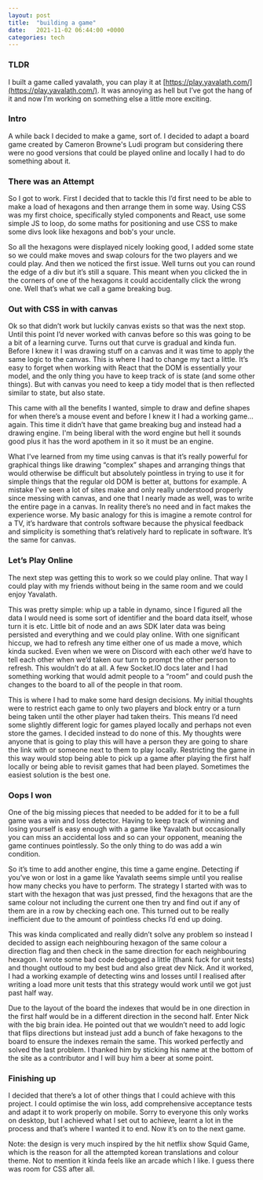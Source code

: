 ```yaml
---
layout: post
title:  "building a game"
date:   2021-11-02 06:44:00 +0000
categories: tech
---
```


### TLDR

I built a game called yavalath, you can play it at [https://play.yavalath.com/](https://play.yavalath.com/). It was annoying as hell but I’ve got the hang of it and now I’m working on something else a little more exciting.

### Intro

A while back I decided to make a game, sort of. I decided to adapt a board game created by Cameron Browne's Ludi program but considering there were no good versions that could be played online and locally I had to do something about it.

### There was an Attempt

So I got to work. First I decided that to tackle this I’d first need to be able to make a load of hexagons and then arrange them in some way. Using CSS was my first choice, specifically styled components and React, use some simple JS to loop, do some maths for positioning and use CSS to make some divs look like hexagons and bob's your uncle. 

So all the hexagons were displayed nicely looking good, I added some state so we could make moves and swap colours for the two players and we could play. And then we noticed the first issue. Well turns out you can round the edge of a div but it’s  still a square. This meant when you clicked the in the corners of one of the hexagons it could accidentally click the wrong one. Well that’s what we call a game breaking bug.

### Out with CSS in with canvas

Ok so that didn’t work but luckily canvas exists so that was the next stop. Until this point I’d never worked with canvas before so this was going to be a bit of a learning curve. Turns out that curve is gradual and kinda fun. Before I knew it I was drawing stuff on a canvas and it was time to apply the same logic to the canvas. This is where I had to change my tact a little. It’s easy to forget when working with React that the DOM is essentially your model, and the only thing you have to keep track of is state (and some other things). But with canvas you need to keep a tidy model that is then reflected similar to state, but also state.

This came with all the benefits I wanted, simple to draw and define shapes for when there’s a mouse event and before I knew it I had a working game… again. This time it didn’t have that game breaking bug and instead had a drawing engine. I'm being liberal with the word engine but hell it sounds good plus it has the word apothem in it so it must be an engine.

What I’ve learned from my time using canvas is that it’s really powerful for graphical things like drawing “complex” shapes and arranging things that would otherwise be difficult but absolutely pointless in trying to use it for simple things that the regular old DOM is better at, buttons for example. A mistake I’ve seen a lot of sites make and only really understood properly since messing with canvas, and one that I nearly made as well, was to write the entire page in a canvas. In reality there’s no need and in fact makes the experience worse. My basic analogy for this is imagine a remote control for a TV, it’s hardware that controls software because the physical feedback and simplicity is something that’s relatively hard to replicate in software. It’s the same for canvas.

### Let’s Play Online

The next step was getting this to work so we could play online. That way I could play with my friends without being in the same room and we could enjoy Yavalath.

This was pretty simple: whip up a table in dynamo, since I figured all the data I would need is some sort of identifier and the board data itself, whose turn it is etc. Little bit of node and an aws SDK later data was being persisted and everything and we could play online. With one significant hiccup, we had to refresh any time either one of us made a move, which kinda sucked. Even when we were on Discord with each other we’d have to tell each other when we’d taken our turn to prompt the other person to refresh. This wouldn’t do at all. A few Socket.IO docs later and I had something working that would admit people to a “room” and could push the changes to the board to all of the people in that room. 

This is where I had to make some hard design decisions. My initial thoughts were to restrict each game to only two players and block entry or a turn being taken until the other player had taken theirs. This means I’d need some slightly different logic for games played locally and perhaps not even store the games. I decided instead to do none of this. My thoughts were anyone that is going to play this will have a person they are going to share the link with or someone next to them to play locally. Restricting the game in this way would stop being able to pick up a game after playing the first half locally or being able to revisit games that had been played. Sometimes the easiest solution is the best one.

### Oops I won

One of the big missing pieces that needed to be added for it to be a full game was a win and loss detector. Having to keep track of winning and losing yourself is easy enough with a game like Yavalath but occasionally you can miss an accidental loss and so can your opponent, meaning the game continues pointlessly. So the only thing to do was add a win condition. 

So it’s time to add another engine, this time a game engine. Detecting if you’ve won or lost in a game like Yavalath seems simple until you realise how many checks you have to perform. The strategy I started with was to start with the hexagon that was just pressed, find the hexagons that are the same colour not including the current one then try and find out if any of them are in a row by checking each one. This turned out to be really inefficient due to the amount of pointless checks I’d end up doing.

This was kinda complicated and really didn’t solve any problem so instead I decided to assign each neighbouring hexagon of the same colour a direction flag and then check in the same direction for each neighbouring hexagon. I wrote some bad code debugged a little (thank fuck for unit tests) and thought outloud to my best bud and also great dev Nick. And it worked, I had a working example of detecting wins and losses until I realised after writing a load more unit tests that this strategy would work until we got just past half way.

Due to the layout of the board the indexes that would be in one direction in the first half would be in a different direction in the second half. Enter Nick with the big brain idea. He pointed out that we wouldn’t need to add logic that flips directions but instead just add a bunch of fake hexagons to the board to ensure the indexes remain the same. This worked perfectly and solved the last problem. I thanked him by sticking his name at the bottom of the site as a contributor and I will buy him a beer at some point.

### Finishing up

I decided that there’s a lot of other things that I could achieve with this project. I could optimise the win loss, add comprehensive acceptance tests and adapt it to work properly on mobile. Sorry to everyone this only works on desktop, but I achieved what I set out to achieve, learnt a lot in the process and that’s where I wanted it to end. Now it’s on to the next game.

Note: the design is very much inspired by the hit netflix show Squid Game, which is the reason for all the attempted korean translations and colour theme. Not to mention it kinda feels like an arcade which I like. I guess there was room for CSS after all.
